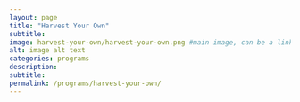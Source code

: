 ```yaml
---
layout: page
title: "Harvest Your Own"
subtitle: 
image: harvest-your-own/harvest-your-own.png #main image, can be a link or a file in assets/img/portfolio
alt: image alt text
categories: programs
description:
subtitle:
permalink: /programs/harvest-your-own/
---
```

